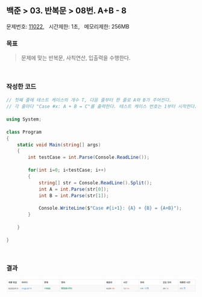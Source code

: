 
## 백준 > 03. 반복문 > 08번. A+B - 8    
문제번호: [11022](https://www.acmicpc.net/problem/11022), &nbsp; 시간제한: 1초, &nbsp; 메모리제한: 256MB

### 목표     
> 문제에 맞는 반복문, 사칙연산, 입출력을 수행한다.    

<br>

### 작성한 코드   

```cs
// 첫째 줄에 테스트 케이스의 개수 T, 다음 줄부터 한 줄로 A와 B가 주어진다.
// 각 줄마다 "Case #x: A + B = C"를 출력한다. 테스트 케이스 번호는 1부터 시작한다.

using System;

class Program
{
    static void Main(string[] args)
    {        
        int testCase = int.Parse(Console.ReadLine());

        for(int i=0; i<testCase; i++)
        {
            string[] str = Console.ReadLine().Split();
            int A = int.Parse(str[0]);
            int B = int.Parse(str[1]);

            Console.WriteLine($"Case #{i+1}: {A} + {B} = {A+B}");
        }

    }
    
}
```

<br>

### 결과    

![03단계 08번문항 제출결과](00/result_08.png)